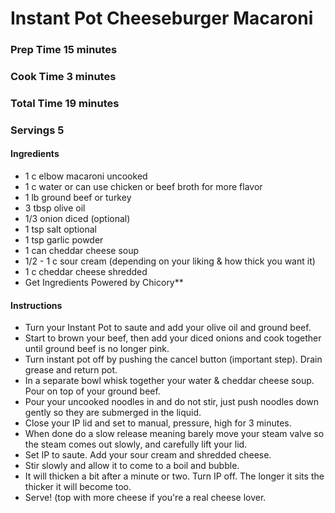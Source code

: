 # Instant Pot Cheeseburger Macaroni

### Prep Time 15 minutes
### Cook Time 3 minutes
### Total Time 19 minutes
### Servings 5


#### Ingredients
+ 1 c elbow macaroni uncooked
+ 1 c water or can use chicken or beef broth for more flavor
+ 1 lb ground beef or turkey
+ 3 tbsp olive oil
+ 1/3 onion diced (optional)
+ 1 tsp salt optional
+ 1 tsp garlic powder
+ 1 can cheddar cheese soup
+ 1/2 - 1 c sour cream (depending on your liking & how thick you want it)
+ 1 c cheddar cheese shredded
+ Get Ingredients Powered by Chicory**

#### Instructions
+ Turn your Instant Pot to saute and add your olive oil and ground beef. 
+ Start to brown your beef, then add your diced onions and cook together until ground beef is no longer pink.  
+ Turn instant pot off by pushing the cancel button (important step). Drain grease and return pot.
+ In a separate bowl whisk together your water & cheddar cheese soup. Pour on top of your ground beef.
+ Pour your uncooked noodles in and do not stir, just push noodles down gently so they are submerged in the liquid. 
+ Close your IP lid and set to manual, pressure, high for 3 minutes. 
+ When done do a slow release meaning barely move your steam valve so the steam comes out slowly, and carefully lift your lid. 
+ Set IP to saute. Add your sour cream and shredded cheese. 
+ Stir slowly and allow it to come to a boil and bubble.
+  It will thicken a bit after a minute or two. Turn IP off. The longer it sits the thicker it will become too. 
+ Serve! (top with more cheese if you're a real cheese lover.

